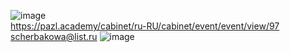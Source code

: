 ![image](https://user-images.githubusercontent.com/52165649/144562009-eddf028d-4099-414d-825e-6eb955070d1c.png)
<br/> https://pazl.academy/cabinet/ru-RU/cabinet/event/event/view/97 
<br/> scherbakowa@list.ru
![image](https://user-images.githubusercontent.com/52165649/144567549-3502fa01-385b-421b-9cc9-3b73ef027471.png)
